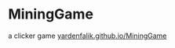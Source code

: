 # MiningGame
a clicker game
[yardenfalik.github.io/MiningGame](https://yardenfalik.github.io/MiningGame)
